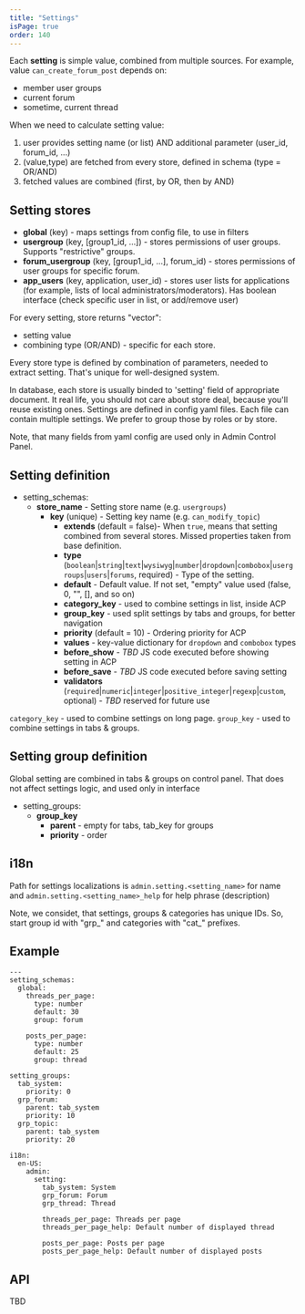 ```yaml
---
title: "Settings"
isPage: true
order: 140
---
```


Each __setting__ is simple value, combined from multiple sources. For example,
value `can_create_forum_post` depends on:

* member user groups
* current forum
* sometime, current thread

When we need to calculate setting value:

1. user provides setting name (or list) AND additional parameter
   (user_id, forum_id, ...)
2. (value,type) are fetched from every store, defined in schema (type = OR/AND)
3. fetched values are combined (first, by OR, then by AND)


Setting stores
--------------

- __global__ (key) - maps settings from config file, to use in filters
- __usergroup__ (key, [group1_id, ...]) - stores permissions of user groups.
  Supports "restrictive" groups.
- __forum_usergroup__ (key, [group1_id, ...], forum_id) - stores permissions
  of user groups for specific forum.
- __app_users__ (key, application, user_id) - stores user lists for applications
  (for example, lists of local administrators/moderators). Has boolean interface
  (check specific user in list, or add/remove user)

For every setting, store returns "vector":

* setting value
* combining type (OR/AND) - specific for each store.

Every store type is defined by combination of parameters, needed to extract
setting. That's unique for well-designed system.

In database, each store is usually binded to 'setting' field of appropriate
document. It real life, you should not care about store deal, because you'll
reuse existing ones. Settings are defined in config yaml files. Each file can
contain multiple settings. We prefer to group those by roles or by store.

Note, that many fields from yaml config are used only in Admin Control Panel.

Setting definition
------------------

- setting_schemas:
  - **store_name** - Setting store name (e.g. `usergroups`)
    - **key** (unique) - Setting key name (e.g. `can_modify_topic`)
      - **extends** (default = false)- When `true`, means that setting combined
        from several stores. Missed properties taken from base definition.
      - **type**
        (`boolean`|`string`|`text`|`wysiwyg`|`number`|`dropdown`|`combobox`|`usergroups`|`users`|`forums`,
        required) - Type of the setting.
      - **default** - Default value. If not set, "empty" value used (false, 0, "", [], and so on)
      - **category_key** - used to combine settings in list, inside ACP
      - **group_key** - used split settings by tabs and groups, for better navigation
      - **priority** (default = 10) - Ordering priority for ACP
      - **values** - key-value dictionary for `dropdown` and `combobox` types
      - **before_show** - *TBD* JS code executed before showing setting in ACP
      - **before_save** - *TBD* JS code executed before saving setting
      - **validators**
        (`required`|`numeric`|`integer`|`positive_integer`|`regexp`|`custom`,
        optional) - *TBD* reserved for future use

`category_key` - used to combine settings on long page. `group_key` - used to combine
settings in tabs & groups.


Setting group definition
------------------------

Global setting are combined in tabs & groups on control panel. That does not affect
settings logic, and used only in interface

- setting_groups:
  - __group_key__
    - __parent__ - empty for tabs, tab_key for groups
    - __priority__ - order


i18n
----

Path for settings localizations is `admin.setting.<setting_name>` for name
and `admin.setting.<setting_name>_help` for help phrase (description)

Note, we considet, that settings, groups & categories has unique IDs. So,
start group id with "grp_" and categories with "cat_" prefixes.


Example
-------


```
---
setting_schemas:
  global:
    threads_per_page:
      type: number
      default: 30
      group: forum

    posts_per_page:
      type: number
      default: 25
      group: thread

setting_groups:
  tab_system:
    priority: 0
  grp_forum:
    parent: tab_system
    priority: 10
  grp_topic:
    parent: tab_system
    priority: 20
```

```
i18n:
  en-US:
    admin:
      setting:
        tab_system: System
        grp_forum: Forum
        grp_thread: Thread

        threads_per_page: Threads per page
        threads_per_page_help: Default number of displayed thread 

        posts_per_page: Posts per page
        posts_per_page_help: Default number of displayed posts

```


API
---

TBD
